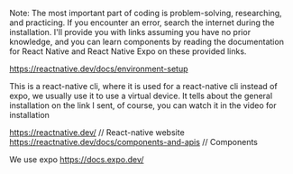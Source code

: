 Note: The most important part of coding is problem-solving, researching, and practicing. 
If you encounter an error, search the internet during the installation.
 I'll provide you with links assuming you have no prior knowledge, and you can learn components by reading the documentation for React Native and React Native Expo on these provided links.


https://reactnative.dev/docs/environment-setup

This is a react-native cli, where it is used for a react-native cli instead of expo, we usually use it to use a virtual device.
 It tells about the general installation on the link I sent, of course, you can watch it in the video for installation

 https://reactnative.dev/ // React-native website
 https://reactnative.dev/docs/components-and-apis // Components


We use expo
 https://docs.expo.dev/ 
